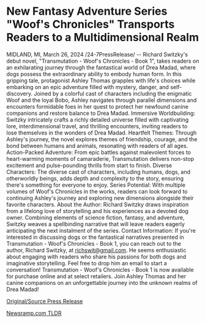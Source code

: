 # New Fantasy Adventure Series "Woof's Chronicles" Transports Readers to a Multidimensional Realm

MIDLAND, MI, March 26, 2024 /24-7PressRelease/ -- Richard Switzky's debut novel, "Transmutation - Woof's Chronicles - Book 1", takes readers on an exhilarating journey through the fantastical world of Drea Madad, where dogs possess the extraordinary ability to embody human form.   In this gripping tale, protagonist Ashley Thomas grapples with life's choices while embarking on an epic adventure filled with mystery, danger, and self-discovery. Joined by a colorful cast of characters including the enigmatic Woof and the loyal Bobo, Ashley navigates through parallel dimensions and encounters formidable foes in her quest to protect her newfound canine companions and restore balance to Drea Madad.  Immersive Worldbuilding: Switzky intricately crafts a richly detailed universe filled with captivating lore, interdimensional travel, and thrilling encounters, inviting readers to lose themselves in the wonders of Drea Madad.  Heartfelt Themes: Through Ashley's journey, the novel explores themes of friendship, courage, and the bond between humans and animals, resonating with readers of all ages.  Action-Packed Adventure: From epic battles against malevolent forces to heart-warming moments of camaraderie, Transmutation delivers non-stop excitement and pulse-pounding thrills from start to finish.  Diverse Characters: The diverse cast of characters, including humans, dogs, and otherworldly beings, adds depth and complexity to the story, ensuring there's something for everyone to enjoy.  Series Potential: With multiple volumes of Woof's Chronicles in the works, readers can look forward to continuing Ashley's journey and exploring new dimensions alongside their favorite characters.  About the Author: Richard Switzky draws inspiration from a lifelong love of storytelling and his experiences as a devoted dog owner. Combining elements of science fiction, fantasy, and adventure, Switzky weaves a spellbinding narrative that will leave readers eagerly anticipating the next instalment of the series.  Contact Information: If you're interested in discussing dogs or the fantastical narratives presented in Transmutation - Woof's Chronicles - Book 1, you can reach out to the author, Richard Switzky, at richswit@gmail.com.  He seems enthusiastic about engaging with readers who share his passions for both dogs and imaginative storytelling. Feel free to drop him an email to start a conversation!  Transmutation - Woof's Chronicles - Book 1 is now available for purchase online and at select retailers.   Join Ashley Thomas and her canine companions on an unforgettable journey into the unknown realms of Drea Madad! 

[Original/Source Press Release](https://www.24-7pressrelease.com/press-release/509541/new-fantasy-adventure-series-woofs-chronicles-transports-readers-to-a-multidimensional-realm) 

[Newsramp.com TLDR](https://newsramp.com/None) 